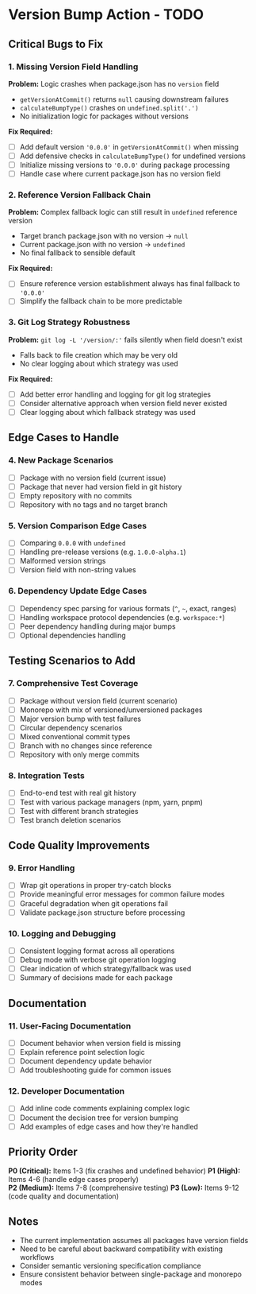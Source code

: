 # Version Bump Action - TODO

## Critical Bugs to Fix

### 1. Missing Version Field Handling
**Problem:** Logic crashes when package.json has no `version` field
- `getVersionAtCommit()` returns `null` causing downstream failures
- `calculateBumpType()` crashes on `undefined.split('.')`
- No initialization logic for packages without versions

**Fix Required:**
- [ ] Add default version `'0.0.0'` in `getVersionAtCommit()` when missing
- [ ] Add defensive checks in `calculateBumpType()` for undefined versions  
- [ ] Initialize missing versions to `'0.0.0'` during package processing
- [ ] Handle case where current package.json has no version field

### 2. Reference Version Fallback Chain
**Problem:** Complex fallback logic can still result in `undefined` reference version
- Target branch package.json with no version → `null`
- Current package.json with no version → `undefined` 
- No final fallback to sensible default

**Fix Required:**
- [ ] Ensure reference version establishment always has final fallback to `'0.0.0'`
- [ ] Simplify the fallback chain to be more predictable

### 3. Git Log Strategy Robustness
**Problem:** `git log -L '/version/:'` fails silently when field doesn't exist
- Falls back to file creation which may be very old
- No clear logging about which strategy was used

**Fix Required:**
- [ ] Add better error handling and logging for git log strategies
- [ ] Consider alternative approach when version field never existed
- [ ] Clear logging about which fallback strategy was used

## Edge Cases to Handle

### 4. New Package Scenarios
- [ ] Package with no version field (current issue)
- [ ] Package that never had version field in git history
- [ ] Empty repository with no commits
- [ ] Repository with no tags and no target branch

### 5. Version Comparison Edge Cases  
- [ ] Comparing `0.0.0` with `undefined`
- [ ] Handling pre-release versions (e.g. `1.0.0-alpha.1`)
- [ ] Malformed version strings
- [ ] Version field with non-string values

### 6. Dependency Update Edge Cases
- [ ] Dependency spec parsing for various formats (`^`, `~`, exact, ranges)
- [ ] Handling workspace protocol dependencies (e.g. `workspace:*`)
- [ ] Peer dependency handling during major bumps
- [ ] Optional dependencies handling

## Testing Scenarios to Add

### 7. Comprehensive Test Coverage
- [ ] Package without version field (current scenario)
- [ ] Monorepo with mix of versioned/unversioned packages
- [ ] Major version bump with test failures
- [ ] Circular dependency scenarios
- [ ] Mixed conventional commit types
- [ ] Branch with no changes since reference
- [ ] Repository with only merge commits

### 8. Integration Tests
- [ ] End-to-end test with real git history
- [ ] Test with various package managers (npm, yarn, pnpm)
- [ ] Test with different branch strategies
- [ ] Test branch deletion scenarios

## Code Quality Improvements

### 9. Error Handling
- [ ] Wrap git operations in proper try-catch blocks
- [ ] Provide meaningful error messages for common failure modes
- [ ] Graceful degradation when git operations fail
- [ ] Validate package.json structure before processing

### 10. Logging and Debugging
- [ ] Consistent logging format across all operations
- [ ] Debug mode with verbose git operation logging
- [ ] Clear indication of which strategy/fallback was used
- [ ] Summary of decisions made for each package

## Documentation

### 11. User-Facing Documentation
- [ ] Document behavior when version field is missing
- [ ] Explain reference point selection logic
- [ ] Document dependency update behavior
- [ ] Add troubleshooting guide for common issues

### 12. Developer Documentation
- [ ] Add inline code comments explaining complex logic
- [ ] Document the decision tree for version bumping
- [ ] Add examples of edge cases and how they're handled

## Priority Order

**P0 (Critical):** Items 1-3 (fix crashes and undefined behavior)
**P1 (High):** Items 4-6 (handle edge cases properly)  
**P2 (Medium):** Items 7-8 (comprehensive testing)
**P3 (Low):** Items 9-12 (code quality and documentation)

## Notes

- The current implementation assumes all packages have version fields
- Need to be careful about backward compatibility with existing workflows
- Consider semantic versioning specification compliance
- Ensure consistent behavior between single-package and monorepo modes